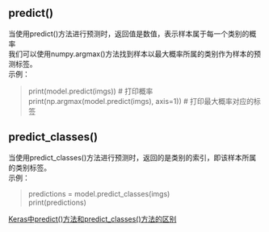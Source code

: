 ## predict()  
当使用predict()方法进行预测时，返回值是数值，表示样本属于每一个类别的概率  
我们可以使用numpy.argmax()方法找到样本以最大概率所属的类别作为样本的预测标签。  
示例：  
> print(model.predict(imgs))		# 打印概率  
print(np.argmax(model.predict(imgs), axis=1))		# 打印最大概率对应的标签  
## predict_classes()  
当使用predict_classes()方法进行预测时，返回的是类别的索引，即该样本所属的类别标签。  
示例：  
> predictions = model.predict_classes(imgs)  
print(predictions)  

[Keras中predict()方法和predict_classes()方法的区别](https://blog.csdn.net/tszupup/article/details/85275111)
